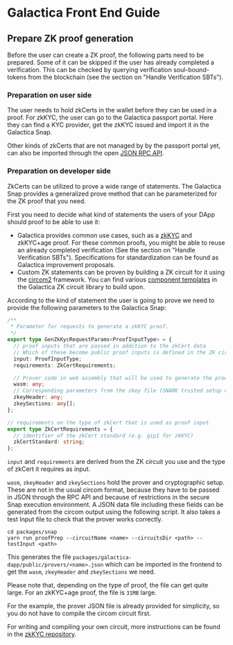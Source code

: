 # Galactica Front End Guide

## Prepare ZK proof generation

Before the user can create a ZK proof, the following parts need to be prepared.
Some of it can be skipped if the user has already completed a verification. This can be checked by querying verification soul-bound-tokens from the blockchain (see the section on "Handle Verification SBTs").

### Preparation on user side

The user needs to hold zkCerts in the wallet before they can be used in a proof. For zkKYC, the user can go to the Galactica passport portal. Here they can find a KYC provider, get the zkKYC issued and import it in the Galactica Snap.

Other kinds of zkCerts that are not managed by by the passport portal yet, can also be imported through the open [JSON RPC API](../../snap/docs/rpcAPI.md).

### Preparation on developer side

ZkCerts can be utilized to prove a wide range of statements. The Galactica Snap provides a generalized prove method that can be parameterized for the ZK proof that you need.

First you need to decide what kind of statements the users of your DApp should proof to be able to use it:

- Galactica provides common use cases, such as a [zkKYC](https://docs.galactica.com/galactica-developer-documentation/galactica-concepts/zero-knowledge-kyc) and zkKYC+age proof. For these common proofs, you might be able to reuse an already completed verification (See the section on "Handle Verification SBTs"). Specifications for standardization can be found as Galactica improvement proposals.
- Custom ZK statements can be proven by building a ZK circuit for it using the [circom2](https://docs.circom.io/) framework. You can find various [component templates](https://github.com/Galactica-corp/galactica-monorepo/tree/main/packages/zk-certificates/circuits) in the Galactica ZK circuit library to build upon.

According to the kind of statement the user is going to prove we need to provide the following parameters to the Galactica Snap:

```typescript
/**
 * Parameter for requests to generate a zkKYC proof.
 */
export type GenZkKycRequestParams<ProofInputType> = {
  // proof inputs that are passed in addition to the zkCert data
  // Which of these become public proof inputs is defined in the ZK circuit, which is compiled into the WASM.
  input: ProofInputType;
  requirements: ZkCertRequirements;

  // Prover code in web assembly that will be used to generate the proof in the Snap.
  wasm: any;
  // Corresponding parameters from the zkey file (SNARK trusted setup ceremony).
  zkeyHeader: any;
  zkeySections: any[];
};

// requirements on the type of zkCert that is used as proof input
export type ZkCertRequirements = {
  // identifier of the zkCert standard (e.g. gip1 for zkKYC)
  zkCertStandard: string;
};
```

`input` and `requirements` are derived from the ZK circuit you use and the type of zkCert it requires as input.

`wasm`, `zkeyHeader` and `zkeySections` hold the prover and cryptographic setup. These are not in the usual circom format, because they have to be passed in JSON through the RPC API and because of restrictions in the secure Snap execution environment. A JSON data file including these fields can be generated from the circom output using the following script. It also takes a test Input file to check that the prover works correctly.

```shell
cd packages/snap
yarn run proofPrep --circuitName <name> --circuitsDir <path> --testInput <path>
```

This generates the file `packages/galactica-dapp/public/provers/<name>.json` which can be imported in the frontend to get the `wasm`, `zkeyHeader` and `zkeySections` we need.

Please note that, depending on the type of proof, the file can get quite large. For an zkKYC+age proof, the file is `31MB` large.

For the example, the prover JSON file is already provided for simplicity, so you do not have to compile the circom circuit first.

For writing and compiling your own circuit, more instructions can be found in the [zkKYC repository](https://github.com/Galactica-corp/zkKYC).
